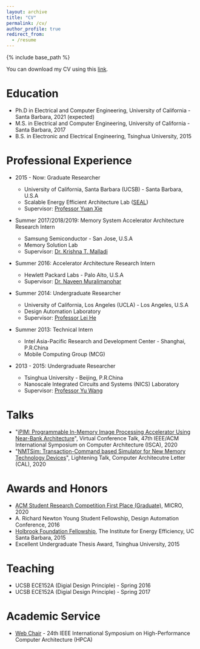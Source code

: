 ```yaml
---
layout: archive
title: "CV"
permalink: /cv/
author_profile: true
redirect_from:
  - /resume
---
```


{% include base_path %}

You can download my CV using this [link](http://miglopst.github.io/files/CV_penggu_09152020.pdf).

Education
======
* Ph.D in Electrical and Computer Engineering, University of California - Santa Barbara, 2021 (expected)
* M.S. in Electrical and Computer Engineering, University of California - Santa Barbara, 2017
* B.S. in Electronic and Electrical Engineering, Tsinghua University, 2015

Professional Experience
======
* 2015 - Now: Graduate Researcher
  * University of California, Santa Barbara (UCSB) - Santa Barbara, U.S.A
  * Scalable Energy Efficient Architecture Lab ([SEAL](https://seal.ece.ucsb.edu/))
  * Supervisor: [Professor Yuan Xie](https://www.ece.ucsb.edu/~yuanxie/)

* Summer 2017/2018/2019: Memory System Accelerator Architecture Research Intern
  * Samsung Semiconductor - San Jose, U.S.A
  * Memory Solution Lab
  * Supervisor: [Dr. Krishna T. Malladi](https://scholar.google.com/citations?user=Vgo17zYAAAAJ&hl=en)

* Summer 2016: Accelerator Architecture Research Intern
  * Hewlett Packard Labs - Palo Alto, U.S.A
  * Supervisor: [Dr. Naveen Muralimanohar](https://scholar.google.com/citations?user=r7FU8aAAAAAJ&hl=en)

* Summer 2014: Undergraduate Researcher
  * University of California, Los Angeles (UCLA) - Los Angeles, U.S.A
  * Design Automation Laboratory
  * Supervisor: [Professor Lei He](https://www.ee.ucla.edu/lei-he/)

* Summer 2013: Technical Intern
  * Intel Asia-Pacific Research and Development Center - Shanghai, P.R.China
  * Mobile Computing Group (MCG)

* 2013 - 2015: Undergraduate Researcher
  * Tsinghua University - Beijing, P.R.China
  * Nanoscale Integrated Circuits and Systems (NICS) Laboratory
  * Supervisor: [Professor Yu Wang](http://nics.ee.tsinghua.edu.cn/people/wangyu/)
  
Talks
======
* "[iPIM: Programmable In-Memory Image Processing Accelerator Using Near-Bank Architecture](https://www.youtube.com/watch?v=8YPCU3FHmOs&t=1s)", Virtual Conference Talk, 47th IEEE/ACM International Symposium on Computer Architecture (ISCA), 2020
* "[NMTSim: Transaction-Command based Simulator for New Memory Technology Devices](https://www.youtube.com/watch?v=cX8ec69EqpE&list=PLsSbdutlPKONPqyURlIlQYJfXabbedngM&index=19)", Lightening Talk, Computer Architecutre Letter (CAL), 2020

Awards and Honors
======
* [ACM Student Research Competition First Place (Graduate)](https://www.microarch.org/micro53/program/src.php), MICRO, 2020
* A. Richard Newton Young Student Fellowship, Design Automation Conference, 2016
* [Holbrook Foundation Fellowship](https://iee.ucsb.edu/fellowships/peng-gu), The Institute for Energy Efficiency, UC Santa Barbara, 2015
* Excellent Undergraduate Thesis Award, Tsinghua University, 2015

Teaching
======
* UCSB ECE152A (Digial Design Principle) - Spring 2016
* UCSB ECE152A (Digial Design Principle) - Spring 2017
  
Academic Service
======
* [Web Chair](https://hpca2018.ece.ucsb.edu/pages/organize_committee.html) - 24th IEEE International Symposium on High-Performance Computer Architecture (HPCA)
